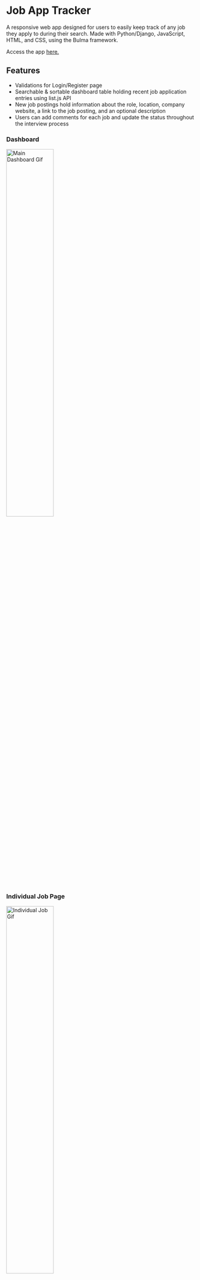 # Job App Tracker  

A responsive web app designed for users to easily keep track of any job they apply to during their search.
Made with Python/Django, JavaScript, HTML, and CSS, using the Bulma framework.  

Access the app [here.](http://3.17.138.42/)  

## Features
- Validations for Login/Register page
- Searchable & sortable dashboard table holding recent job application entries using list.js API
- New job postings hold information about the role, location, company website, a link to the job posting, and an optional description 
- Users can add comments for each job and update the status throughout the interview process

### Dashboard
<img src="dashboard.gif" width="50%" alt="Main Dashboard Gif">

### Individual Job Page
<img src="view-job.gif" width="50%" alt="Individual Job Gif">

### Creating & Deleting a Job Entry
<img src="create-delete.gif" width="50%" alt="Creating & Deleting Gif">